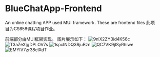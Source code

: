 # BlueChatApp-Frontend
An online chatting APP used MUI framework. These are frontend files
此项目为CS656课程项目作业。

前端部分由MUI框架实现。
图片展示如下：
![9nlX2ZY3id4K56c](https://i.loli.net/2021/08/18/9nlX2ZY3id4K56c.png)
![T3aZeXjgDPLOV7s](https://i.loli.net/2021/08/18/T3aZeXjgDPLOV7s.png)
![1spcINDQ3RjuBzn](https://i.loli.net/2021/08/18/1spcINDQ3RjuBzn.png)
![QC7VK9jISyRhiwe](https://i.loli.net/2021/08/18/QC7VK9jISyRhiwe.png)
![EMYIV7zr38elXdT](https://i.loli.net/2021/08/18/EMYIV7zr38elXdT.png)
